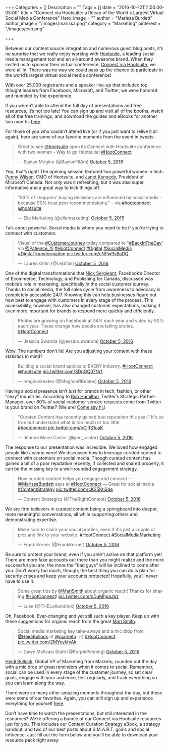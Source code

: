 +++
Categories = []
Description = ""
Tags = []
date = "2016-10-12T11:50:00-05:00"
title = "Connect via Hootsuite: a Recap of the World's Largest Virtual Social Media Conference"
Hero_image = ""
author = "Marissa Burdett"
author_image = "/images/marissa.png"
category = "Marketing"
pinterest = "/images/cvh.png"

+++

Between our content source integration and numerous guest blog posts, it’s no surprise that we really enjoy working with [Hootsuite](http://hootsuite.com), a leading social media management tool and an all-around awesome brand. When they invited us to sponsor their virtual conference, [Connect via Hootsuite](http://ow.ly/IjKz303gwXE), we were all in. There was no way we could pass up the chance to participate in the world’s largest virtual social media conference!

With over 25,000 registrants and a speaker line-up that included top thought leaders from Facebook, Microsoft, and Twitter, we were honored and humbled by the experience.

If you weren’t able to attend the full day of presentations and free resources, it’s not too late! You can sign up and visit all of the booths, watch all of the free trainings, and download the guides and eBooks for another two months [here](http://ow.ly/IjKz303gwXE).

For those of you who couldn’t attend live (or if you just want to relive it all again), here are some of our favorite moments from the event in tweets:

<blockquote class="twitter-tweet" data-lang="en"><p lang="en" dir="ltr">Great to see <a href="https://twitter.com/hootsuite">@hootsuite</a> open its Connect with Hootsuite conference with two women - Way to go Hootsuite!  <a href="https://twitter.com/hashtag/HootConnect?src=hash">#HootConnect</a></p>&mdash; Baylan Megino (@BaylanFilAm) <a href="https://twitter.com/BaylanFilAm/status/783702097065832451">October 5, 2016</a></blockquote>
<script async src="//platform.twitter.com/widgets.js" charset="utf-8"></script>

Yep, that’s right! The opening session featured two powerful women in tech: [Penny Wilson](https://twitter.com/HootPenny), CMO of Hootsuite, and [Janet Kennedy](https://twitter.com/JKennedyMSFT), President of Microsoft Canada. Not only was it refreshing, but it was also super informative and a great way to kick things off.

<blockquote class="twitter-tweet" data-lang="en"><p lang="en" dir="ltr">&quot;93% of shoppers&#39; buying decisions are influenced by social media - because 90% trust peer recommendations.&quot; - via <a href="https://twitter.com/hashtag/hootconnect?src=hash">#hootconnect</a> <a href="https://twitter.com/hootsuite">@hootsuite</a></p>&mdash; Elle Marketing (@ellemarketing) <a href="https://twitter.com/ellemarketing/status/783702700856795137">October 5, 2016</a></blockquote>
<script async src="//platform.twitter.com/widgets.js" charset="utf-8"></script>

Talk about powerful. Social media is where you need to be if you’re trying to connect with customers.

<blockquote class="twitter-tweet" data-lang="en"><p lang="en" dir="ltr">Visual of the <a href="https://twitter.com/hashtag/CustomerJourney?src=hash">#CustomerJourney</a> today compared to &quot;<a href="https://twitter.com/hashtag/BackInTheDay?src=hash">#BackInTheDay</a>&quot; via <a href="https://twitter.com/Patience_Yi">@Patience_Yi</a> <a href="https://twitter.com/hashtag/HootConnect?src=hash">#HootConnect</a> <a href="https://twitter.com/hashtag/Digital?src=hash">#Digital</a> <a href="https://twitter.com/hashtag/SocialMedia?src=hash">#SocialMedia</a> <a href="https://twitter.com/hashtag/DigitalTransformation?src=hash">#DigitalTransformation</a> <a href="https://t.co/cNPw9sBaDQ">pic.twitter.com/cNPw9sBaDQ</a></p>&mdash; Lauren Gitlin (@LeGitlin) <a href="https://twitter.com/LeGitlin/status/783707281003155456">October 5, 2016</a></blockquote>
<script async src="//platform.twitter.com/widgets.js" charset="utf-8"></script>

One of the digital transformations that [Nick Sergjeant](https://twitter.com/nickserjeant), Facebook’s Director of Ecommerce, Technology, and Publishing for Canada, discussed was mobile’s role in marketing, specifically in the social customer journey. Thanks to social media, the full sales cycle from awareness to advocacy is completely accessible 24/7. Knowing this can help businesses figure out how best to engage with customers in every stage of the process. This accessibility, however, has also changed customer expectations, making it even more important for brands to respond more quickly and efficiently.

<blockquote class="twitter-tweet" data-lang="en"><p lang="en" dir="ltr">Photos are growing on Facebook at 34% each year and video by 90% each year. These change how people are telling stories. <a href="https://twitter.com/hashtag/HootConnect?src=hash">#HootConnect</a></p>&mdash; Jessica Swanda (@jessica_swanda) <a href="https://twitter.com/jessica_swanda/status/783711150844223488">October 5, 2016</a></blockquote>
<script async src="//platform.twitter.com/widgets.js" charset="utf-8"></script>

Wow. The numbers don’t lie! Are you adjusting your content with these statistics in mind?

<blockquote class="twitter-tweet" data-lang="en"><p lang="en" dir="ltr">Building a social brand applies to EVERY industry. <a href="https://twitter.com/hashtag/HootConnect?src=hash">#HootConnect</a> <a href="https://twitter.com/hootsuite">@hootsuite</a> <a href="https://t.co/SDnGQ07Nr1">pic.twitter.com/SDnGQ07Nr1</a></p>&mdash; meghankeates (@MeghanRKeates) <a href="https://twitter.com/MeghanRKeates/status/783719553595543553">October 5, 2016</a></blockquote>
<script async src="//platform.twitter.com/widgets.js" charset="utf-8"></script>

Having a social presence isn’t just for brands in tech, fashion, or other “sexy” industries. According to [Rob Hamilton](https://twitter.com/robilton), Twitter’s Strategic Partner Manager, over 80% of social customer service requests come from Twitter. Is your brand on Twitter? (We are! [Come say hi.](http://twitter.com/getupcontent))

<blockquote class="twitter-tweet" data-lang="en"><p lang="en" dir="ltr">&quot;Curated Content has recently gained bad reputation this year.&quot; It&#39;s so true but understand what is too much or too little<br>  <a href="https://twitter.com/hashtag/hootconnect?src=hash">#hootconnect</a> <a href="https://t.co/oCjIfS1uaK">pic.twitter.com/oCjIfS1uaK</a></p>&mdash; Jeanne Marie Castor (@jem_castor) <a href="https://twitter.com/jem_castor/status/783740324837486592">October 5, 2016</a></blockquote>
<script async src="//platform.twitter.com/widgets.js" charset="utf-8"></script>

The response to our presentation was incredible. We loved how engaged people like Jeanne were! We discussed how to leverage curated content to connect with customers on social media. Though curated content has gained a bit of a poor reputation recently, if collected and shared properly, it can be the missing key to a well-rounded engagement strategy.

<blockquote class="twitter-tweet" data-lang="en"><p lang="en" dir="ltr">How curated content helps you engage and connect — <a href="https://twitter.com/MarissaBurdett">@MarissaBurdett</a> says at <a href="https://twitter.com/hashtag/HootConnect?src=hash">#HootConnect</a> — Great for social media <a href="https://twitter.com/hashtag/ContentStrategy?src=hash">#ContentStrategy</a> <a href="https://t.co/cK25KtiSde">pic.twitter.com/cK25KtiSde</a></p>&mdash; Content Strategics (@TheRightContent) <a href="https://twitter.com/TheRightContent/status/783743801449967616">October 5, 2016</a></blockquote>
<script async src="//platform.twitter.com/widgets.js" charset="utf-8"></script>

We are firm believers in curated content being a springboard into deeper, more meaningful conversations, all while supporting others and demonstrating expertise.

<blockquote class="twitter-tweet" data-lang="en"><p lang="en" dir="ltr">Make sure to claim your social profiles, even if it&#39;s just a couple of pics and link to your website. <a href="https://twitter.com/hashtag/HootConnect?src=hash">#HootConnect</a> <a href="https://twitter.com/hashtag/SocialMediaMarketing?src=hash">#SocialMediaMarketing</a></p>&mdash; Frank Kerner (@FrankKerner) <a href="https://twitter.com/FrankKerner/status/783754519591084032">October 5, 2016</a></blockquote>
<script async src="//platform.twitter.com/widgets.js" charset="utf-8"></script>

Be sure to protect your brand, even if you aren’t active on that platform yet! There are more fake accounts out there than you might realize and the more successful you are, the more the “bad guys” will be inclined to come after you. Don’t worry too much, though; the best thing you can do is plan for security crises and keep your accounts protected! Hopefully, you’ll never have to use it.

<blockquote class="twitter-tweet" data-lang="en"><p lang="en" dir="ltr">Some great tips by <a href="https://twitter.com/MariSmith">@MariSmith</a> about organic reach! Thanks for sharing <a href="https://twitter.com/hashtag/HootConnect?src=hash">#HootConnect</a>! <a href="https://t.co/cDuMhpaJbz">pic.twitter.com/cDuMhpaJbz</a></p>&mdash; Luke (@THELuKendrick) <a href="https://twitter.com/THELuKendrick/status/783783027579105280">October 5, 2016</a></blockquote>
<script async src="//platform.twitter.com/widgets.js" charset="utf-8"></script>

Oh, Facebook. Ever-changing and yet still such a key player. Keep up with these suggestions for organic reach from the great [Mari Smith](https://twitter.com/MariSmith).

<blockquote class="twitter-tweet" data-lang="en"><p lang="en" dir="ltr">Social media marketing key take-aways and a mic drop from <a href="https://twitter.com/HeidiBullock">@HeidiBullock</a> of <a href="https://twitter.com/marketo">@marketo</a>. ;-) <a href="https://twitter.com/hashtag/HootConnect?src=hash">#HootConnect</a> <a href="https://t.co/2MYeykfyAk">pic.twitter.com/2MYeykfyAk</a></p>&mdash; Dawn McIlvain Stahl (@PurplePenning) <a href="https://twitter.com/PurplePenning/status/783798555077070849">October 5, 2016</a></blockquote>
<script async src="//platform.twitter.com/widgets.js" charset="utf-8"></script>

[Heidi Bullock](https://twitter.com/HeidiBullock), Global VP of Marketing from Marketo, rounded out the day with a mic drop of great reminders when it comes to social. Remember, social can be used in every stage of the customer journey, so set clear goals, engage with your audience, test regularly, and track everything so you can learn along the way.

There were so many other amazing moments throughout the day, but these were some of our favorites. Again, you can still sign up and experience everything for yourself [here](http://ow.ly/IjKz303gwXE).

Don’t have time to watch the presentations, but still interested in the resources? We’re offering a bundle of our Connect via Hootsuite resources just for you. This includes our Content Curation Strategy eBook, a strategy handout, and two of our best posts about S.M.A.R.T. goals and social influence. Just fill out the form below and you’ll be able to download your resource pack right away:

<script async id="_ck_111165" src="https://forms.convertkit.com/111165?v=6"></script>
